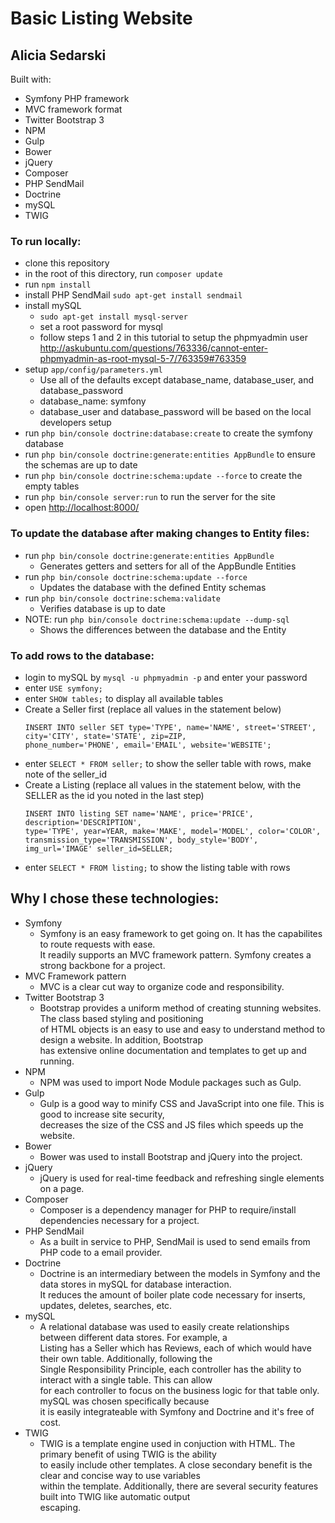 Basic Listing Website
=====================

Alicia Sedarski
---------------

Built with:
  * Symfony PHP framework
  * MVC framework format
  * Twitter Bootstrap 3
  * NPM
  * Gulp
  * Bower
  * jQuery
  * Composer
  * PHP SendMail
  * Doctrine
  * mySQL
  * TWIG

### To run locally:
  * clone this repository
  * in the root of this directory, run `composer update`
  * run `npm install`
  * install PHP SendMail `sudo apt-get install sendmail`
  * install mySQL
    - `sudo apt-get install mysql-server`
    - set a root password for mysql
    - follow steps 1 and 2 in this tutorial to setup the phpmyadmin user  
      <http://askubuntu.com/questions/763336/cannot-enter-phpmyadmin-as-root-mysql-5-7/763359#763359>
  * setup `app/config/parameters.yml`
    - Use all of the defaults except database_name, database_user, and database_password  
    - database_name: symfony
    - database_user and database_password will be based on the local developers setup
  * run `php bin/console doctrine:database:create` to create the symfony database
  * run `php bin/console doctrine:generate:entities AppBundle` to ensure the schemas are up to date
  * run `php bin/console doctrine:schema:update --force` to create the empty tables
  * run `php bin/console server:run` to run the server for the site
  * open <http://localhost:8000/>

### To update the database after making changes to Entity files:
  * run `php bin/console doctrine:generate:entities AppBundle`
    - Generates getters and setters for all of the AppBundle Entities
  * run `php bin/console doctrine:schema:update --force`
    - Updates the database with the defined Entity schemas
  * run `php bin/console doctrine:schema:validate`
    - Verifies database is up to date
  * NOTE: run `php bin/console doctrine:schema:update --dump-sql`
    - Shows the differences between the database and the Entity

### To add rows to the database:
  * login to mySQL by `mysql -u phpmyadmin -p` and enter your password
  * enter `USE symfony;`
  * enter `SHOW tables;` to display all available tables
  * Create a Seller first (replace all values in the statement below)
    ```
    INSERT INTO seller SET type='TYPE', name='NAME', street='STREET', city='CITY', state='STATE', zip=ZIP, 
    phone_number='PHONE', email='EMAIL', website='WEBSITE';
    ```
  * enter `SELECT * FROM seller;` to show the seller table with rows, make note of the seller_id
  * Create a Listing (replace all values in the statement below, with the SELLER as the id you noted in the last step)
    ```
    INSERT INTO listing SET name='NAME', price='PRICE', description='DESCRIPTION', 
    type='TYPE', year=YEAR, make='MAKE', model='MODEL', color='COLOR', transmission_type='TRANSMISSION', body_style='BODY', img_url='IMAGE' seller_id=SELLER;
    ```
  * enter `SELECT * FROM listing;` to show the listing table with rows


Why I chose these technologies:
-------------------------------
  * Symfony
    - Symfony is an easy framework to get going on. It has the capabilites to route requests with ease.  
      It readily supports an MVC framework pattern. Symfony creates a strong backbone for a project.
  * MVC Framework pattern
    - MVC is a clear cut way to organize code and responsibility.
  * Twitter Bootstrap 3
    - Bootstrap provides a uniform method of creating stunning websites. The class based styling and positioning  
      of HTML objects is an easy to use and easy to understand method to design a website. In addition, Bootstrap  
      has extensive online documentation and templates to get up and running.
  * NPM
    - NPM was used to import Node Module packages such as Gulp.
  * Gulp
    - Gulp is a good way to minify CSS and JavaScript into one file. This is good to increase site security,  
      decreases the size of the CSS and JS files which speeds up the website.
  * Bower
    - Bower was used to install Bootstrap and jQuery into the project.
  * jQuery
    - jQuery is used for real-time feedback and refreshing single elements on a page.
  * Composer
    - Composer is a dependency manager for PHP to require/install dependencies necessary for a project.
  * PHP SendMail
    - As a built in service to PHP, SendMail is used to send emails from PHP code to a email provider.
  * Doctrine
    - Doctrine is an intermediary between the models in Symfony and the data stores in mySQL for database interaction.  
      It reduces the amount of boiler plate code necessary for inserts, updates, deletes, searches, etc.
  * mySQL
    - A relational database was used to easily create relationships between different data stores. For example, a  
      Listing has a Seller which has Reviews, each of which would have their own table. Additionally, following the  
      Single Responsibility Principle, each controller has the ability to interact with a single table. This can allow  
      for each controller to focus on the business logic for that table only. mySQL was chosen specifically because  
      it is easily integrateable with Symfony and Doctrine and it's free of cost.
  * TWIG
    - TWIG is a template engine used in conjuction with HTML. The primary benefit of using TWIG is the ability  
      to easily include other templates. A close secondary benefit is the clear and concise way to use variables  
      within the template. Additionally, there are several security features built into TWIG like automatic output  
      escaping.
